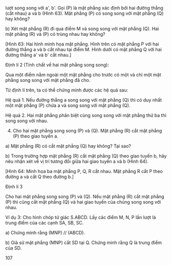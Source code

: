 lượt song song với a', b'. Gọi (P) là mặt phẳng xác định bởi hai đường thẳng (cắt nhau) a và b (Hình 63). Mặt phẳng (P) có song song với mặt phẳng (Q) hay không?

b) Xét mặt phẳng (R) đi qua điểm M và song song với mặt phẳng (Q). Hai mặt phẳng (R) và (P) có trùng nhau hay không?

[Hình 63: Hai hình minh họa mặt phẳng. Hình trên có mặt phẳng P với hai đường thẳng a và b cắt nhau tại điểm M. Hình dưới có mặt phẳng Q với hai đường thẳng a' và b' cắt nhau.]

Định lí 2 (Tính chất về hai mặt phẳng song song):

Qua một điểm nằm ngoài một mặt phẳng cho trước có một và chỉ một mặt phẳng song song với mặt phẳng đã cho.

Từ định lí trên, ta có thể chứng minh được các hệ quả sau:

Hệ quả 1. Nếu đường thẳng a song song với mặt phẳng (Q) thì có duy nhất một mặt phẳng (P) chứa a và song song với mặt phẳng (Q).

Hệ quả 2. Hai mặt phẳng phân biệt cùng song song với mặt phẳng thứ ba thì song song với nhau.

4. Cho hai mặt phẳng song song (P) và (Q).
Mặt phẳng (R) cắt mặt phẳng (P) theo giao tuyến a.

a) Mặt phẳng (R) có cắt mặt phẳng (Q) hay không?
Tại sao?

b) Trong trường hợp mặt phẳng (R) cắt mặt phẳng (Q)
theo giao tuyến b, hãy nêu nhận xét về vị trí tương đối
giữa hai giao tuyến a và b (Hình 64).

[Hình 64: Minh họa ba mặt phẳng P, Q, R cắt nhau. Mặt phẳng R cắt P theo đường a và cắt Q theo đường b.]

Định lí 3

Cho hai mặt phẳng song song (P) và (Q). Nếu mặt phẳng (R) cắt mặt phẳng (P) thì cũng cắt mặt phẳng (Q) và hai giao tuyến của chúng song song với nhau.

Ví dụ 3: Cho hình chóp tứ giác S.ABCD. Lấy các điểm M, N, P lần lượt là trung điểm của các cạnh SA, SB, SC.

a) Chứng minh rằng (MNP) // (ABCD).

b) Giả sử mặt phẳng (MNP) cắt SD tại Q. Chứng minh rằng Q là trung điểm của SD.

107